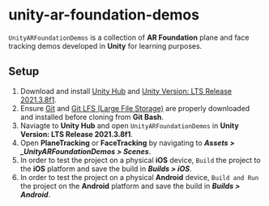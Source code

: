 # unity-ar-foundation-demos

`UnityARFoundationDemos` is a collection of **AR Foundation** plane and face tracking demos developed in **Unity** for learning purposes. 

<h2> Setup </h2>

1. Download and install [Unity Hub](https://unity3d.com/get-unity/download) and [Unity Version: LTS Release 2021.3.8f1](https://unity3d.com/unity/qa/lts-releases?page=2).
2. Ensure [Git](https://git-scm.com/) and [Git LFS (Large File Storage)](https://git-lfs.github.com) are properly downloaded and installed before cloning from **Git Bash**.
5. Naviagte to **Unity Hub** and open `UnityARFoundationDemos` in **Unity Version: LTS Release 2021.3.8f1**.
6. Open **PlaneTracking** or **FaceTracking** by navigating to _**Assets > _UnityARFoundationDemos > Scenes**_.
7. In order to test the project on a physical **iOS** device, `Build` the project to the **iOS** platform and save the build in _**Builds > iOS**_.
8. In order to test the project on a physical **Android** device, `Build and Run` the project on the **Android** platform and save the build in _**Builds > Android**_.
